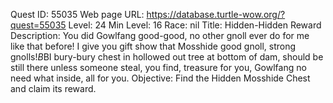 Quest ID: 55035
Web page URL: https://database.turtle-wow.org/?quest=55035
Level: 24
Min Level: 16
Race: nil
Title: Hidden-Hidden Reward
Description: You did Gowlfang good-good, no other gnoll ever do for me like that before! I give you gift show that Mosshide good gnoll, strong gnolls!$B$BI bury-bury chest in hollowed out tree at bottom of dam, should be still there unless someone steal, you find, treasure for you, Gowlfang no need what inside, all for you.
Objective: Find the Hidden Mosshide Chest and claim its reward.
